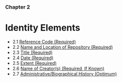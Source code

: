 ### Chapter 2 

# Identity Elements

* 2.1   [Reference Code (Required)](01_reference_code.html)
* 2.2   [Name and Location of Repository (Required)](02_name_and_location_of_repository.html)
* 2.3   [Title (Required)](03_title.html)
* 2.4   [Date (Required)](04_date.html)
* 2.5   [Extent (Required)](05_extent.html)
* 2.6   [Name of Creator(s) (Required, If Known)](06_name_of_creators.html)
* 2.7   [Administrative/Biographical History (Optimum)](07_administrative_biographical_history.html)

